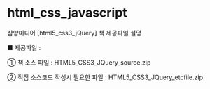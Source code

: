 # html_css_javascript
삼양미디어 [html5_css3_jQuery] 책 제공파일 설명

■ 제공파일 :

① 책 소스 파일 : HTML5_CSS3_JQuery_source.zip


② 직접 소스코드 작성시 필요한 파일 : HTML5_CSS3_JQuery_etcfile.zip
